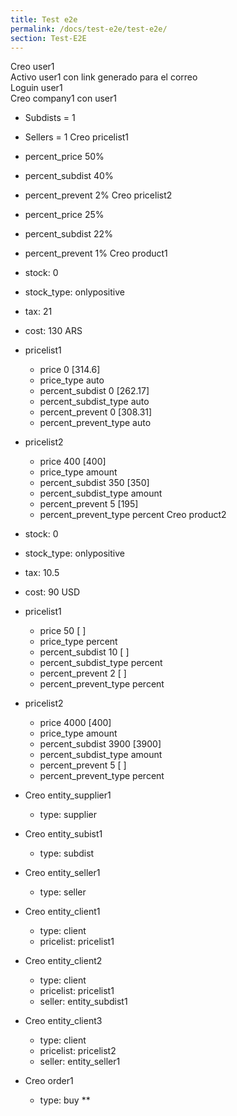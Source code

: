 ```yaml
---
title: Test e2e
permalink: /docs/test-e2e/test-e2e/
section: Test-E2E
---
```


Creo user1<br>
Activo user1 con link generado para el correo<br>
Loguin user1<br>
Creo company1 con user1

- Subdists = 1
- Sellers = 1 Creo pricelist1
- percent_price 50%
- percent_subdist 40%
- percent_prevent 2% Creo pricelist2
- percent_price 25%
- percent_subdist 22%
- percent_prevent 1% Creo product1
- stock: 0
- stock_type: onlypositive
- tax: 21
- cost: 130 ARS
- pricelist1

  - price 0 [314.6]
  - price_type auto
  - percent_subdist 0 [262.17]
  - percent_subdist_type auto
  - percent_prevent 0 [308.31]
  - percent_prevent_type auto

- pricelist2

  - price 400 [400]
  - price_type amount
  - percent_subdist 350 [350]
  - percent_subdist_type amount
  - percent_prevent 5 [195]
  - percent_prevent_type percent Creo product2

- stock: 0

- stock_type: onlypositive

- tax: 10.5
- cost: 90 USD
- pricelist1

  - price 50 [ ]
  - price_type percent
  - percent_subdist 10 [ ]
  - percent_subdist_type percent
  - percent_prevent 2 [ ]
  - percent_prevent_type percent

- pricelist2

  - price 4000 [400]
  - price_type amount
  - percent_subdist 3900 [3900]
  - percent_subdist_type amount
  - percent_prevent 5 [ ]
  - percent_prevent_type percent

- Creo entity_supplier1

  - type: supplier

- Creo entity_subist1

  - type: subdist

- Creo entity_seller1

  - type: seller

- Creo entity_client1

  - type: client
  - pricelist: pricelist1

- Creo entity_client2

  - type: client
  - pricelist: pricelist1
  - seller: entity_subdist1

- Creo entity_client3

  - type: client
  - pricelist: pricelist2
  - seller: entity_seller1

- Creo order1

  - type: buy **
